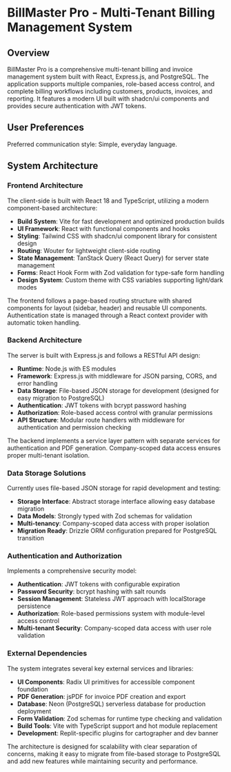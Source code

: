 # BillMaster Pro - Multi-Tenant Billing Management System

## Overview

BillMaster Pro is a comprehensive multi-tenant billing and invoice management system built with React, Express.js, and PostgreSQL. The application supports multiple companies, role-based access control, and complete billing workflows including customers, products, invoices, and reporting. It features a modern UI built with shadcn/ui components and provides secure authentication with JWT tokens.

## User Preferences

Preferred communication style: Simple, everyday language.

## System Architecture

### Frontend Architecture

The client-side is built with React 18 and TypeScript, utilizing a modern component-based architecture:

- **Build System**: Vite for fast development and optimized production builds
- **UI Framework**: React with functional components and hooks
- **Styling**: Tailwind CSS with shadcn/ui component library for consistent design
- **Routing**: Wouter for lightweight client-side routing
- **State Management**: TanStack Query (React Query) for server state management
- **Forms**: React Hook Form with Zod validation for type-safe form handling
- **Design System**: Custom theme with CSS variables supporting light/dark modes

The frontend follows a page-based routing structure with shared components for layout (sidebar, header) and reusable UI components. Authentication state is managed through a React context provider with automatic token handling.

### Backend Architecture

The server is built with Express.js and follows a RESTful API design:

- **Runtime**: Node.js with ES modules
- **Framework**: Express.js with middleware for JSON parsing, CORS, and error handling
- **Data Storage**: File-based JSON storage for development (designed for easy migration to PostgreSQL)
- **Authentication**: JWT tokens with bcrypt password hashing
- **Authorization**: Role-based access control with granular permissions
- **API Structure**: Modular route handlers with middleware for authentication and permission checking

The backend implements a service layer pattern with separate services for authentication and PDF generation. Company-scoped data access ensures proper multi-tenant isolation.

### Data Storage Solutions

Currently uses file-based JSON storage for rapid development and testing:

- **Storage Interface**: Abstract storage interface allowing easy database migration
- **Data Models**: Strongly typed with Zod schemas for validation
- **Multi-tenancy**: Company-scoped data access with proper isolation
- **Migration Ready**: Drizzle ORM configuration prepared for PostgreSQL transition

### Authentication and Authorization

Implements a comprehensive security model:

- **Authentication**: JWT tokens with configurable expiration
- **Password Security**: bcrypt hashing with salt rounds
- **Session Management**: Stateless JWT approach with localStorage persistence
- **Authorization**: Role-based permissions system with module-level access control
- **Multi-tenant Security**: Company-scoped data access with user role validation

### External Dependencies

The system integrates several key external services and libraries:

- **UI Components**: Radix UI primitives for accessible component foundation
- **PDF Generation**: jsPDF for invoice PDF creation and export
- **Database**: Neon (PostgreSQL) serverless database for production deployment
- **Form Validation**: Zod schemas for runtime type checking and validation
- **Build Tools**: Vite with TypeScript support and hot module replacement
- **Development**: Replit-specific plugins for cartographer and dev banner

The architecture is designed for scalability with clear separation of concerns, making it easy to migrate from file-based storage to PostgreSQL and add new features while maintaining security and performance.
